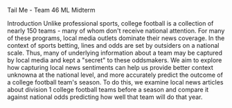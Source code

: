 Tail Me - Team 46 ML Midterm

Introduction
Unlike professional sports, college football is a collection of nearly 150 teams - many of whom don't receive national attention. For many of these programs, local media outlets dominate their news coverage. In the context of sports betting, lines and odds are set by outsiders on a national scale. Thus, many of underlying information about a team may be captured by local media and kept a "secret" to these oddsmakers. We aim to explore how capturing local news sentiments can help us provide better context unknowna at the national level, and more accurately predict the outcome of a college football team's season. To do this, we examine local news articles about division 1 college football teams before a season and compare it against national odds predicting how well that team will do that year. 
